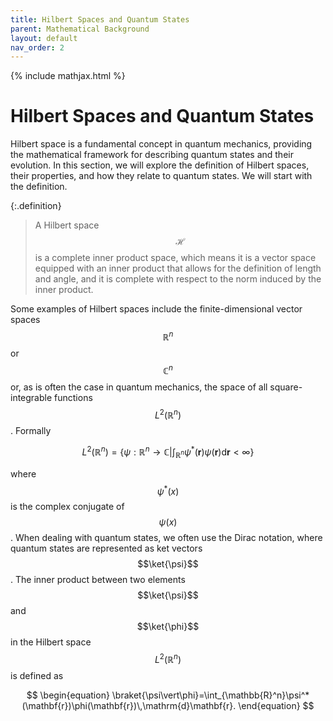 ```yaml
---
title: Hilbert Spaces and Quantum States
parent: Mathematical Background
layout: default
nav_order: 2
---
```

{% include mathjax.html %}

# Hilbert Spaces and Quantum States<!--\label{sec:hilbert_spaces}-->

Hilbert space is a fundamental concept in quantum mechanics, providing the mathematical framework for describing quantum states and their evolution. In this section, we will explore the definition of Hilbert spaces, their properties, and how they relate to quantum states. We will start with the definition.

{:.definition}
> A Hilbert space $$\mathcal{H}$$ is a complete inner product space, which means it is a vector space equipped with an inner product that allows for the definition of length and angle, and it is complete with respect to the norm induced by the inner product.

Some examples of Hilbert spaces include the finite-dimensional vector spaces $$\mathbb{R}^n$$ or $$\mathbb{C}^n$$ or, as is often the case in quantum mechanics, the space of all square-integrable functions $$L^2(\mathbb{R}^n)$$. Formally

$$
\begin{equation}
L^2(\mathbb{R}^n)=\left\lbrace\psi :\mathbb{R}^n\to\mathbb{C}\middle|\int_{\mathbb{R}^n}\psi^*(\mathbf{r})\psi(\mathbf{r})\mathrm{d}\mathbf{r}<\infty\right\rbrace
\end{equation}
$$

where $$\psi^*(x)$$ is the complex conjugate of $$\psi(x)$$. When dealing with quantum states, we often use the Dirac notation, where quantum states are represented as ket vectors $$\ket{\psi}$$. The inner product between two elements $$\ket{\psi}$$ and $$\ket{\phi}$$ in the Hilbert space $$L^2(\mathbb{R}^n)$$ is defined as

$$
\begin{equation}
\braket{\psi\vert\phi}=\int_{\mathbb{R}^n}\psi^*(\mathbf{r})\phi(\mathbf{r})\,\mathrm{d}\mathbf{r}.
\end{equation}
$$
